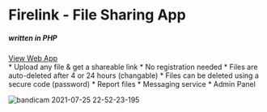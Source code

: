 # Firelink - File Sharing App
<h5>written in PHP</h5>
<a href="http://firelnk.rf.gd/" target="_blank">View Web App</a>
<br>
* Upload any file & get a shareable link
* No registration needed
* Files are auto-deleted after 4 or 24 hours (changable)
* Files can be deleted using a secure code (password)
* Report files
* Messaging service
* Admin Panel

![bandicam 2021-07-25 22-52-23-195](https://user-images.githubusercontent.com/50156227/127009407-b2f52133-b1c7-4ad9-994e-8689a0a79a9b.gif)
